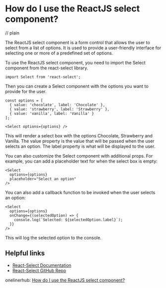 # How do I use the ReactJS select component?
// plain

The ReactJS select component is a form control that allows the user to select from a list of options. It is used to provide a user-friendly interface for selecting one or more of a predefined set of options.

To use the ReactJS select component, you need to import the Select component from the react-select library.

```
import Select from 'react-select';
```

Then you can create a Select component with the options you want to provide for the user.

```
const options = [
  { value: 'chocolate', label: 'Chocolate' },
  { value: 'strawberry', label: 'Strawberry' },
  { value: 'vanilla', label: 'Vanilla' }
];

<Select options={options} />
```

This will render a select box with the options Chocolate, Strawberry and Vanilla. The value property is the value that will be passed when the user selects an option. The label property is what will be displayed to the user.

You can also customize the Select component with additional props. For example, you can add a placeholder text for when the select box is empty:

```
<Select
  options={options}
  placeholder="Select an option"
/>
```

You can also add a callback function to be invoked when the user selects an option:

```
<Select
  options={options}
  onChange={(selectedOption) => {
    console.log(`Selected: ${selectedOption.label}`);
  }}
/>
```

This will log the selected option to the console.

## Helpful links

- [React-Select Documentation](https://react-select.com/home)
- [React-Select GitHub Repo](https://github.com/JedWatson/react-select)

onelinerhub: [How do I use the ReactJS select component?](https://onelinerhub.com/reactjs/how-do-i-use-the-reactjs-select-component)